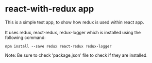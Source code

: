 # react-with-redux app

This is a simple test app, to show how redux is used within react app.<br/><br/>
It uses redux, react-redux, redux-logger which is installed using the following command:<br/>

```
npm install --save redux react-redux redux-logger
```

Note: Be sure to check 'package.json' file to check if they are installed.<br/><br/>
